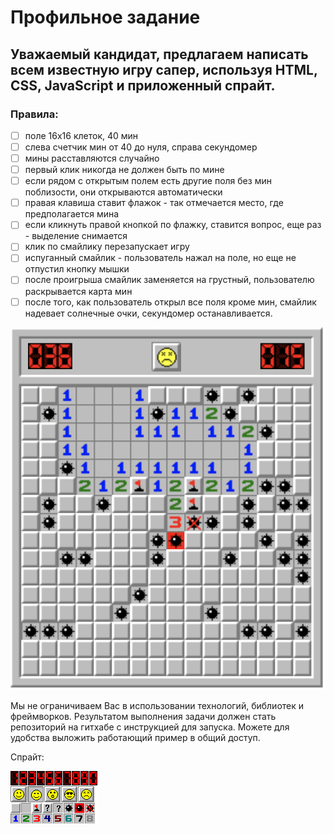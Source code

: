 # Профильное задание

## Уважаемый кандидат, предлагаем написать всем известную игру сапер, используя HTML, CSS, JavaScript и приложенный спрайт.

### Правила:

- [ ] поле 16x16 клеток, 40 мин
- [ ] слева счетчик мин от 40 до нуля, справа секундомер
- [ ] мины расставляются случайно
- [ ] первый клик никогда не должен быть по мине
- [ ] если рядом с открытым полем есть другие поля без мин поблизости, они открываются автоматически
- [ ] правая клавиша ставит флажок - так отмечается место, где предполагается мина
- [ ] если кликнуть правой кнопкой по флажку, ставится вопрос, еще раз - выделение снимается
- [ ] клик по смайлику перезапускает игру
- [ ] испуганный смайлик - пользователь нажал на поле, но еще не отпустил кнопку мышки
- [ ] после проигрыша смайлик заменяется на грустный, пользователю раскрывается карта мин
- [ ] после того, как пользователь открыл все поля кроме мин, смайлик надевает солнечные очки, секундомер останавливается.

![final result](./src//assets/minesweeper.png)

Мы не ограничиваем Вас в использовании технологий, библиотек и фреймворков. Результатом выполнения задачи должен стать репозиторий на гитхабе с инструкцией для запуска. Можете для удобства выложить работающий пример в общий доступ.

Спрайт:

![sprite](./src//assets/sprites.png)
